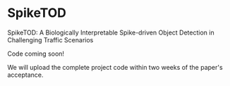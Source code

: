 # SpikeTOD
SpikeTOD: A Biologically Interpretable Spike-driven Object Detection in Challenging Traffic Scenarios

Code coming soon!

We will upload the complete project code within two weeks of the paper's acceptance.

